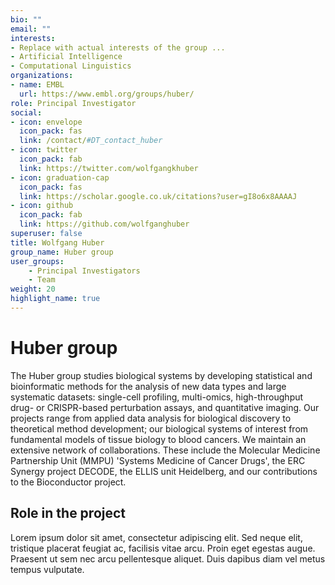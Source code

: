 ```yaml
---
bio: ""
email: ""
interests:
- Replace with actual interests of the group ...
- Artificial Intelligence
- Computational Linguistics
organizations:
- name: EMBL
  url: https://www.embl.org/groups/huber/
role: Principal Investigator
social:
- icon: envelope
  icon_pack: fas
  link: /contact/#DT_contact_huber
- icon: twitter
  icon_pack: fab
  link: https://twitter.com/wolfgangkhuber
- icon: graduation-cap
  icon_pack: fas
  link: https://scholar.google.co.uk/citations?user=gI8o6x8AAAAJ
- icon: github
  icon_pack: fab
  link: https://github.com/wolfganghuber
superuser: false
title: Wolfgang Huber
group_name: Huber group
user_groups:
    - Principal Investigators
    - Team
weight: 20
highlight_name: true
---
```


# Huber group

The Huber group studies biological systems by developing statistical and bioinformatic methods for the analysis of new data types and large systematic datasets: single-cell profiling, multi-omics, high-throughput drug- or CRISPR-based perturbation assays, and quantitative imaging. Our projects range from applied data analysis for biological discovery to theoretical method development; our biological systems of interest from fundamental models of tissue biology to blood cancers. We maintain an extensive network of collaborations. These include the Molecular Medicine Partnership Unit (MMPU) 'Systems Medicine of Cancer Drugs', the ERC Synergy project DECODE, the ELLIS unit Heidelberg, and our contributions to the Bioconductor project.


## Role in the project

Lorem ipsum dolor sit amet, consectetur adipiscing elit. Sed neque elit, tristique placerat feugiat ac, facilisis vitae arcu. Proin eget egestas augue. Praesent ut sem nec arcu pellentesque aliquet. Duis dapibus diam vel metus tempus vulputate.
